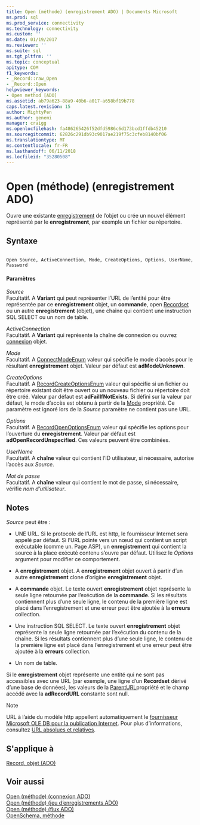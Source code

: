 ```yaml
---
title: Open (méthode) (enregistrement ADO) | Documents Microsoft
ms.prod: sql
ms.prod_service: connectivity
ms.technology: connectivity
ms.custom: ''
ms.date: 01/19/2017
ms.reviewer: ''
ms.suite: sql
ms.tgt_pltfrm: ''
ms.topic: conceptual
apitype: COM
f1_keywords:
- _Record::raw_Open
- _Record::Open
helpviewer_keywords:
- Open method [ADO]
ms.assetid: ab79a623-88a9-40b6-a017-a658bf19b778
caps.latest.revision: 15
author: MightyPen
ms.author: genemi
manager: craigg
ms.openlocfilehash: fa486265426f52dfd5986c6d173bcd1ffdb45210
ms.sourcegitcommit: 62826c291db93c9017ae219f75c3cfeb8140bf06
ms.translationtype: MT
ms.contentlocale: fr-FR
ms.lasthandoff: 06/11/2018
ms.locfileid: "35280508"
---
```

# <a name="open-method-ado-record"></a>Open (méthode) (enregistrement ADO)
Ouvre une existante [enregistrement](../../../ado/reference/ado-api/record-object-ado.md) de l’objet ou crée un nouvel élément représenté par le **enregistrement**, par exemple un fichier ou répertoire.  
  
## <a name="syntax"></a>Syntaxe  
  
```  
  
Open Source, ActiveConnection, Mode, CreateOptions, Options, UserName, Password  
```  
  
#### <a name="parameters"></a>Paramètres  
 *Source*  
 Facultatif. A **Variant** qui peut représenter l’URL de l’entité pour être représentée par ce **enregistrement** objet, un **commande**, open [Recordset](../../../ado/reference/ado-api/recordset-object-ado.md) ou un autre **enregistrement** (objet), une chaîne qui contient une instruction SQL SELECT ou un nom de table.  
  
 *ActiveConnection*  
 Facultatif. A **Variant** qui représente la chaîne de connexion ou ouvrez [connexion](../../../ado/reference/ado-api/connection-object-ado.md) objet.  
  
 *Mode*  
 Facultatif. A [ConnectModeEnum](../../../ado/reference/ado-api/connectmodeenum.md) valeur qui spécifie le mode d’accès pour le résultant **enregistrement** objet. Valeur par défaut est **adModeUnknown**.  
  
 *CreateOptions*  
 Facultatif. A [RecordCreateOptionsEnum](../../../ado/reference/ado-api/recordcreateoptionsenum.md) valeur qui spécifie si un fichier ou répertoire existant doit être ouvert ou un nouveau fichier ou répertoire doit être créé. Valeur par défaut est **adFailIfNotExists**. Si défini sur la valeur par défaut, le mode d’accès est obtenu à partir de la [Mode](../../../ado/reference/ado-api/mode-property-ado.md) propriété. Ce paramètre est ignoré lors de la *Source* paramètre ne contient pas une URL.  
  
 *Options*  
 Facultatif. A [RecordOpenOptionsEnum](../../../ado/reference/ado-api/recordopenoptionsenum.md) valeur qui spécifie les options pour l’ouverture du **enregistrement**. Valeur par défaut est **adOpenRecordUnspecified**. Ces valeurs peuvent être combinées.  
  
 *UserName*  
 Facultatif. A **chaîne** valeur qui contient l’ID utilisateur, si nécessaire, autorise l’accès aux *Source*.  
  
 *Mot de passe*  
 Facultatif. A **chaîne** valeur qui contient le mot de passe, si nécessaire, vérifie *nom d’utilisateur*.  
  
## <a name="remarks"></a>Notes  
 *Source* peut être :  
  
-   UNE URL. Si le protocole de l’URL est http, le fournisseur Internet sera appelé par défaut. Si l’URL pointe vers un nœud qui contient un script exécutable (comme un. Page ASP), un **enregistrement** qui contient la source à la place exécuté contenu s’ouvre par défaut. Utilisez le *Options* argument pour modifier ce comportement.  
  
-   A **enregistrement** objet. A **enregistrement** objet ouvert à partir d’un autre **enregistrement** clone d’origine **enregistrement** objet.  
  
-   A **commande** objet. Le texte ouvert **enregistrement** objet représente la seule ligne retournée par l’exécution de la **commande**. Si les résultats contiennent plus d’une seule ligne, le contenu de la première ligne est placé dans l’enregistrement et une erreur peut être ajoutée à la **erreurs** collection.  
  
-   Une instruction SQL SELECT. Le texte ouvert **enregistrement** objet représente la seule ligne retournée par l’exécution du contenu de la chaîne. Si les résultats contiennent plus d’une seule ligne, le contenu de la première ligne est placé dans l’enregistrement et une erreur peut être ajoutée à la **erreurs** collection.  
  
-   Un nom de table.  
  
 Si le **enregistrement** objet représente une entité qui ne sont pas accessibles avec une URL (par exemple, une ligne d’un **Recordset** dérivé d’une base de données), les valeurs de la [ParentURL](../../../ado/reference/ado-api/parenturl-property-ado.md)propriété et le champ accédé avec la **adRecordURL** constante sont null.  
  
> [!NOTE]
>  URL à l’aide du modèle http appellent automatiquement le [fournisseur Microsoft OLE DB pour la publication Internet](../../../ado/guide/appendixes/microsoft-ole-db-provider-for-internet-publishing.md). Pour plus d’informations, consultez [URL absolues et relatives](../../../ado/guide/data/absolute-and-relative-urls.md).  
  
## <a name="applies-to"></a>S'applique à  
 [Record, objet (ADO)](../../../ado/reference/ado-api/record-object-ado.md)  
  
## <a name="see-also"></a>Voir aussi  
 [Open (méthode) (connexion ADO)](../../../ado/reference/ado-api/open-method-ado-connection.md)   
 [Open (méthode) (jeu d’enregistrements ADO)](../../../ado/reference/ado-api/open-method-ado-recordset.md)   
 [Open (méthode) (flux ADO)](../../../ado/reference/ado-api/open-method-ado-stream.md)   
 [OpenSchema, méthode](../../../ado/reference/ado-api/openschema-method.md)
